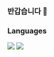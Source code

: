 ### 반갑습니다 👋

### Languages
<div>
<img src="https://img.shields.io/badge/C++-000000?style=plastic&logo=cplusplus&logoColor=white">
<img src="https://img.shields.io/badge/C#-000000?style=plastic&logo=csharp&logoColor=white"/>
</div>
